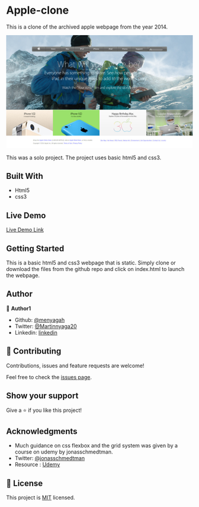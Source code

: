 # Apple-clone
This is a clone of the archived apple webpage from the year 2014.

![screenshot](img/Apple-clone.jpg)


This was a solo project. The project uses basic html5 and css3. 

## Built With

- Html5
- css3


## Live Demo

[Live Demo Link](https://rawcdn.githack.com/menyagah/Apple-clone/6fefc589df13f0e46830ffec970d6cbbfdba2f71/index.html)


## Getting Started

This is a basic html5 and css3 webpage that is static. Simply clone or download the files from the github repo and click on index.html to launch the webpage.


## Author

👤 **Author1**

- Github: [@menyagah](https://github.com/menyagah)
- Twitter: [@Martinnyaga20](https://twitter.com/Martinnyaga20)
- Linkedin: [linkedin](https://linkedin.com/linkedinhandle)


## 🤝 Contributing

Contributions, issues and feature requests are welcome!

Feel free to check the [issues page](issues/).

## Show your support

Give a ⭐️ if you like this project!

## Acknowledgments

- Much guidance on css flexbox and the grid system was given by a course on udemy by jonasschmedtman.
- Twitter: [@jonasschmedtman](https://twitter.com/jonasschmedtman)
- Resource : [Udemy](https://www.udemy.com/course/advanced-css-and-sass/learn/lecture/8274380#overview)

## 📝 License

This project is [MIT](lic.url) licensed.
